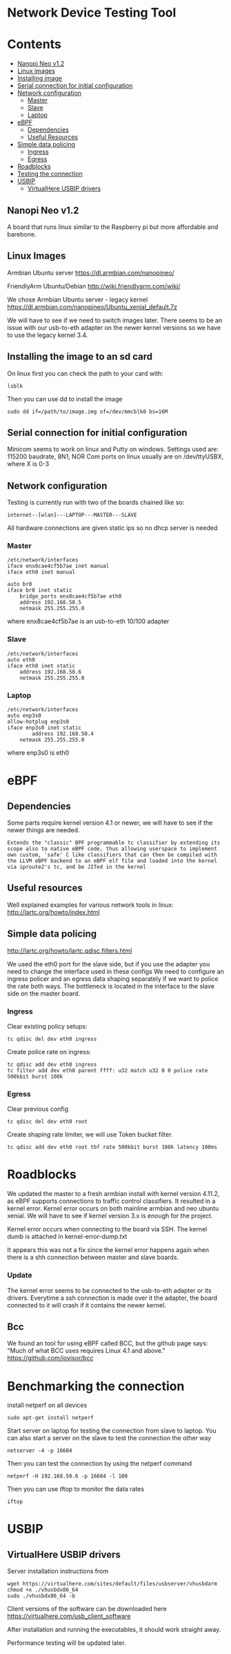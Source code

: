 # Network Device Testing Tool

# Contents
* [Nanopi Neo v1.2](#nanopi-neo-v1.2)
* [Linux images](#linux-images)
* [Installing image](#installing-the-image-to-an-sd-card)
* [Serial connection for initial configuration](#serial-connection-for-initial-configuration)
* [Network configuration](#network-configuration)
    * [Master](#master)
    * [Slave](#slave)
    * [Laptop](#laptop)
* [eBPF](#ebpf)
    * [Dependencies](#dependencies)
    * [Useful Resources](#useful-resources)
* [Simple data policing](#simple-data-policing)
    * [Ingress](#ingress)
    * [Egress](#egress)
* [Roadblocks](#roadblocks)
* [Testing the connection](#benchmarking-the-connection)
* [USBIP](#usbip)
    * [VirtualHere USBIP drivers](#virtualhere-usbip-drivers)

## Nanopi Neo v1.2
A board that runs linux similar to the Raspberry pi but more affordable and barebone.

## Linux Images
Armbian Ubuntu server
https://dl.armbian.com/nanopineo/

FriendlyArm Ubuntu/Debian
http://wiki.friendlyarm.com/wiki/

We chose Armbian Ubuntu server - legacy kernel
https://dl.armbian.com/nanopineo/Ubuntu_xenial_default.7z

We will have to see if we need to switch images later.
There seems to be an issue with our usb-to-eth adapter on the newer kernel versions so we have to use the legacy kernel 3.4.


## Installing the image to an sd card
On linux first you can check the path to your card with:
```
lsblk
```
Then you can use dd to install the image
```
sudo dd if=/path/to/image.img of=/dev/mmcblk0 bs=16M
```

## Serial connection for initial configuration
Minicom seems to work on linux and Putty on windows.
Settings used are: 115200 baudrate, 8N1, NOR
Com ports on linux usually are on /dev/ttyUSBX, where X is 0-3


## Network configuration
Testing is currently run with two of the boards chained like so:

	internet--[wlan]---LAPTOP---MASTER---SLAVE

All hardware connections are given static ips so no dhcp server is needed 

### Master
```
/etc/network/interfaces
iface enx8cae4cf5b7ae inet manual
iface eth0 inet manual

auto br0
iface br0 inet static
	bridge_ports enx8cae4cf5b7ae eth0
	address 192.168.50.5
	netmask 255.255.255.0
```
where enx8cae4cf5b7ae is an usb-to-eth 10/100 adapter

### Slave
```
/etc/network/interfaces
auto eth0
iface eth0 inet static
	address 192.168.50.6
	netmask 255.255.255.0
```

### Laptop
```
/etc/network/interfaces
auto enp3s0
allow-hotplug enp3s0
iface enp3s0 inet static
        address 192.168.50.4
	netmask 255.255.255.0
```
where enp3s0 is eth0

# eBPF

## Dependencies
Some parts require kernel version 4.1 or newer, we will have to see if the newer things are needed.
```
Extends the "classic" BPF programmable tc classifier by extending its scope also to native eBPF code, thus allowing userspace to implement own custom, 'safe' C like classifiers that can then be compiled with the LLVM eBPF backend to an eBPF elf file and loaded into the kernel via iproute2's tc, and be JITed in the kernel
```

## Useful resources
Well explained examples for various network tools in linux:
http://lartc.org/howto/index.html

## Simple data policing
http://lartc.org/howto/lartc.qdisc.filters.html

We used the eth0 port for the slave side, but if you use the adapter you need to change the interface used in these configs
We need to configure an ingress policer and an egress data shaping separately if we want to police the rate both ways.
The bottleneck is located in the interface to the slave side on the master board.

### Ingress
Clear existing policy setups:
```
tc qdisc del dev eth0 ingress
```

Create police rate on ingress:
```
tc qdisc add dev eth0 ingress
tc filter add dev eth0 parent ffff: u32 match u32 0 0 police rate 500kbit burst 100k
```

### Egress
Clear previous config
```
tc qdisc del dev eth0 root
```

Create shaping rate limiter, we will use Token bucket filter.
```
tc qdisc add dev eth0 root tbf rate 500kbit burst 100k latency 100ms
```

# Roadblocks
We updated the master to a fresh armbian install with kernel version 4.11.2, as eBPF supports connections to traffic control classifiers. It resulted in a kernel error. Kernel error occurs on both mainline armbian and neo ubuntu xenial. We will have to see if kernel version 3.x is enough for the project.

Kernel error occurs when connecting to the board via SSH. The kernel dumb is attached in kernel-error-dump.txt

It appears this was not a fix since the kernel error happens again when there is a shh connection between master and slave boards.

### Update

The kernel error seems to be connected to the usb-to-eth adapter or its drivers. Everytime a ssh connection is made over it the adapter, the board connected to it will crash if it contains the newer kernel.

## Bcc

We found an tool for using eBPF called BCC, but the github page says: "Much of what BCC uses requires Linux 4.1 and above."
https://github.com/iovisor/bcc

# Benchmarking the connection

install netperf on all devices
```
sudo apt-get install netperf
```
Start server on laptop for testing the connection from slave to laptop.
You can also start a server on the slave to test the connection the other way
```
netserver -4 -p 16604
```
Then you can test the connection by using the netperf command
```
netperf -H 192.168.50.6 -p 16604 -l 100
```

Then you can use iftop to monitor the data rates
```
iftop
```

# USBIP
## VirtualHere USBIP drivers
Server installation instructions from 
```
wget https://virtualhere.com/sites/default/files/usbserver/vhusbdarm
chmod +x ./vhusbdx86_64
sudo ./vhusbdx86_64 -b
```
Client versions of the software can be downloaded here
https://virtualhere.com/usb_client_software

After installation and running the executables, it should work straight away.

Performance testing will be updated later.
